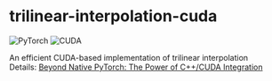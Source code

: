 # trilinear-interpolation-cuda

![PyTorch](https://img.shields.io/badge/PyTorch-%23EE4C2C.svg?style=for-the-badge&logo=PyTorch&logoColor=white)
![CUDA](https://img.shields.io/badge/CUDA-%2376B900.svg?style=for-the-badge&logo=nVIDIA&logoColor=white)

An efficient CUDA-based implementation of trilinear interpolation   
Details: <a href='https://wit.ee/cuda' target='_blank'>Beyond Native PyTorch: The Power of C++/CUDA Integration</a>
